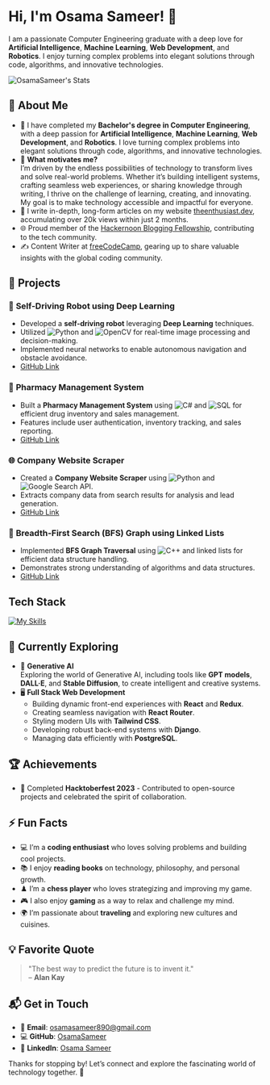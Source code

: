 # Hi, I'm Osama Sameer! 👋

I am a passionate Computer Engineering graduate with a deep love for **Artificial Intelligence**, **Machine Learning**, **Web Development**, and **Robotics**. I enjoy turning complex problems into elegant solutions through code, algorithms, and innovative technologies.

![OsamaSameer's Stats](https://github-readme-stats.vercel.app/api?username=OsamaSameer&theme=vue-dark&show_icons=true&hide_border=true&count_private=true)

## 🚀 About Me

- 🔭 I have completed my **Bachelor's degree in Computer Engineering**, with a deep passion for **Artificial Intelligence**, **Machine Learning**, **Web Development**, and **Robotics**. I love turning complex problems into elegant solutions through code, algorithms, and innovative technologies.
- 🌟 **What motivates me?**  
  I’m driven by the endless possibilities of technology to transform lives and solve real-world problems. Whether it’s building intelligent systems, crafting seamless web experiences, or sharing knowledge through writing, I thrive on the challenge of learning, creating, and innovating. My goal is to make technology accessible and impactful for everyone.
- 📝 I write in-depth, long-form articles on my website [theenthusiast.dev](https://theenthusiast.dev), accumulating over 20k views within just 2 months.
- 🌐 Proud member of the [Hackernoon Blogging Fellowship](https://hackernoon.com/), contributing to the tech community.
- ✍️ Content Writer at [freeCodeCamp](https://www.freecodecamp.org/), gearing up to share valuable insights with the global coding community.

## 🚀 Projects

### 🚗 **Self-Driving Robot using Deep Learning**
- Developed a **self-driving robot** leveraging **Deep Learning** techniques.
- Utilized ![Python](https://img.shields.io/badge/Python-3776AB?style=flat&logo=python&logoColor=white) and ![OpenCV](https://img.shields.io/badge/OpenCV-5C3EE8?style=flat&logo=opencv&logoColor=white) for real-time image processing and decision-making.
- Implemented neural networks to enable autonomous navigation and obstacle avoidance.
- [GitHub Link](https://github.com/OsamaSameer/FYP)

### 💊 **Pharmacy Management System**
- Built a **Pharmacy Management System** using ![C#](https://img.shields.io/badge/C%23-239120?style=flat&logo=c-sharp&logoColor=white) and ![SQL](https://img.shields.io/badge/SQL-4479A1?style=flat&logo=mysql&logoColor=white) for efficient drug inventory and sales management.
- Features include user authentication, inventory tracking, and sales reporting.
- [GitHub Link](https://github.com/OsamaSameer/Pharmacy_Management)

### 🌐 **Company Website Scraper**
- Created a **Company Website Scraper** using ![Python](https://img.shields.io/badge/Python-3776AB?style=flat&logo=python&logoColor=white) and ![Google Search API](https://img.shields.io/badge/Google_Search_API-4285F4?style=flat&logo=google&logoColor=white).
- Extracts company data from search results for analysis and lead generation.
- [GitHub Link](https://github.com/OsamaSameer/company_website_scraper)

### 🧠 **Breadth-First Search (BFS) Graph using Linked Lists**
- Implemented **BFS Graph Traversal** using ![C++](https://img.shields.io/badge/C%2B%2B-00599C?style=flat&logo=c%2B%2B&logoColor=white) and linked lists for efficient data structure handling.
- Demonstrates strong understanding of algorithms and data structures.
- [GitHub Link](https://github.com/OsamaSameer/Breadth-First-Search-Graph)

## Tech Stack

[![My Skills](https://skillicons.dev/icons?i=python,cpp,cs,js,react,sql,mysql)](https://skillicons.dev)

## 🌱 Currently Exploring

- 🚀 **Generative AI**  
  Exploring the world of Generative AI, including tools like **GPT models**, **DALL·E**, and **Stable Diffusion**, to create intelligent and creative systems.
- 🖥️ **Full Stack Web Development**  
  - Building dynamic front-end experiences with **React** and **Redux**.  
  - Creating seamless navigation with **React Router**.  
  - Styling modern UIs with **Tailwind CSS**.  
  - Developing robust back-end systems with **Django**.  
  - Managing data efficiently with **PostgreSQL**.

## 🏆 Achievements

- 🌟 Completed **Hacktoberfest 2023** - Contributed to open-source projects and celebrated the spirit of collaboration.

## ⚡ Fun Facts

- 💻 I’m a **coding enthusiast** who loves solving problems and building cool projects.
- 📚 I enjoy **reading books** on technology, philosophy, and personal growth.
- ♟️ I’m a **chess player** who loves strategizing and improving my game.
- 🎮 I also enjoy **gaming** as a way to relax and challenge my mind.
- 🌍 I’m passionate about **traveling** and exploring new cultures and cuisines.

## 💡 Favorite Quote

> "The best way to predict the future is to invent it."  
> – **Alan Kay**

## 📬 Get in Touch

- 📧 **Email**: [osamasameer890@gmail.com](mailto:osamasameer890@gmail.com)
- 💻 **GitHub**: [OsamaSameer](https://github.com/OsamaSameer)
- 🔗 **LinkedIn**: [Osama Sameer](https://www.linkedin.com/in/osama-sameer/)

Thanks for stopping by! Let’s connect and explore the fascinating world of technology together. 🚀

